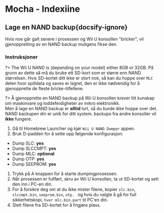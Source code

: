 # Mocha - Indexiine

## Lage en NAND backup{docsify-ignore}

Hvis noe går galt senere i prosessen og Wii U konsollen "bricker", vil gjenoppretting av en NAND backup muligens fikse den.

### Instruksjoner

?> The Wii U NAND is (depending on your model) either 8GB or 32GB. På grunn av dette så må du bruke ett SD-kort som er større enn NAND størrelsen. Hvis SD-kortet ditt ikke er stort nok, så kan du hoppe over `MLC` delen hvor spilldata og saves er lagret, den er ikke nødvendig for å gjenopprette de fleste bricke-tilfellene.

?> Å gjenopprette en NAND backup på Wii U konsollen krever litt kunskap om maskinvare og loddeferdigheter av mikro elektronikk. <br>Men å lage en NAND backup er **alltid** lurt, så du burde ikke hoppe over det. <br>NAND backupen din er unik for ditt system. backups fra andre konsoller vil **ikke** fungere.

1. Gå til Homebrew Launcher og kjør `Wii U NAND Dumper` appen.
1. Bruk D-padden for å sette opp følgende konfigurasjon:
 - Dump SLC: **yes**
 - Dump SLCCMPT: **yes**
 - Dump MLC: **optional**
 - Dump OTP: **yes**
 - Dump SEEPROM: **yes**
1. Trykk på A knappen for å starte dumpingprosessen.
1. Når prosessen er fullført, skru av Wii U konsollen, ta ut SD-kortet og sett den inn i PC-en din.
1. For å forsikre deg om at du ikke mister filene, kopier `slc.bin`, `slccmpt.bin`, `seeprom.bin`, `otp. ` og hvis du valgte å gå for full sikkerhetskopi, `hver mlc.bin.part` til PC'en din.
1. Slett filene fra SD-kortet for å frigjøre plass.